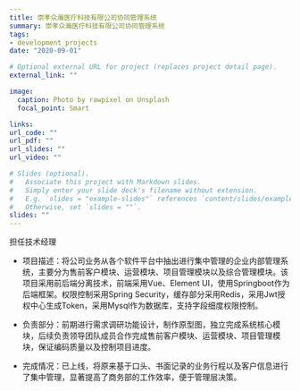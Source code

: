 ```yaml
---
title: 崇孝众瀚医疗科技有限公司协同管理系统
summary: 崇孝众瀚医疗科技有限公司协同管理系统
tags:
- development_projects
date: "2020-09-01"

# Optional external URL for project (replaces project detail page).
external_link: ""

image:
  caption: Photo by rawpixel on Unsplash
  focal_point: Smart

links:
url_code: ""
url_pdf: ""
url_slides: ""
url_video: ""

# Slides (optional).
#   Associate this project with Markdown slides.
#   Simply enter your slide deck's filename without extension.
#   E.g. `slides = "example-slides"` references `content/slides/example-slides.md`.
#   Otherwise, set `slides = ""`.
slides: ""
---
```

担任技术经理

- 项目描述：将公司业务从各个软件平台中抽出进行集中管理的企业内部管理系统，主要分为售前客户模块、运营模块、项目管理模块以及综合管理模块。该项目采用前后端分离技术，前端采用Vue、Element UI，使用Springboot作为后端框架。权限控制采用Spring Security，缓存部分采用Redis，采用Jwt授权中心生成Token，采用Mysql作为数据库，支持字段细度权限控制。

- 负责部分：前期进行需求调研功能设计，制作原型图，独立完成系统核心模块，后续负责领导团队成员合作完成售前客户模块、运营模块、项目管理模块，保证编码质量以及控制项目进度。

- 完成情况：已上线，将原来基于口头、书面记录的业务行程以及客户信息进行了集中管理，显著提高了商务部的工作效率，便于管理层决策。
